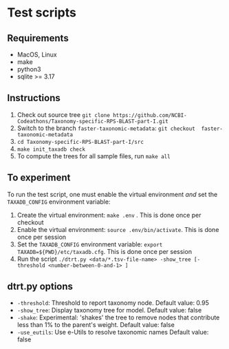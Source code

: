 # Test scripts


## Requirements
* MacOS, Linux
* make
* python3
* sqlite >= 3.17

## Instructions
1. Check out source tree
   `git clone https://github.com/NCBI-Codeathons/Taxonomy-specific-RPS-BLAST-part-I.git`
2. Switch to the branch `faster-taxonomic-metadata`:
   `git checkout  faster-taxonomic-metadata`
3. `cd Taxonomy-specific-RPS-BLAST-part-I/src`
4. `make init_taxadb check`
5. To compute the trees for all sample files, run `make all`


## To experiment

To run the test script, one must enable the virtual environment *and* set the
`TAXADB_CONFIG` environment variable:

1. Create the virtual environment: `make .env` . This is done once per
   checkout
2. Enable the virtual environment: `source .env/bin/activate`. This is done
   once per session
3. Set the `TAXADB_CONFIG` environment variable: `export TAXADB=${PWD}/etc/taxadb.cfg`. This is done
   once per session
3. Run the script 
   `./dtrt.py <data/*.tsv-file-name> -show_tree [-threshold <number-between-0-and-1> ]`


## dtrt.py options

* `-threshold`: Threshold to report taxonomy node.
    Default value: 0.95
* `-show_tree`: Display taxonomy tree for model.
    Default value: false
* `-shake`: Experimental: 'shakes' the tree to remove nodes that contribute
  less than 1% to the parent's weight.
    Default value: false
* `-use_eutils`: Use e-Utils to resolve taxonomic names
    Default value: false

  

